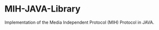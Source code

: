 MIH-JAVA-Library
================

Implementation of the Media Independent Protocol (MIH) Protocol in JAVA.

